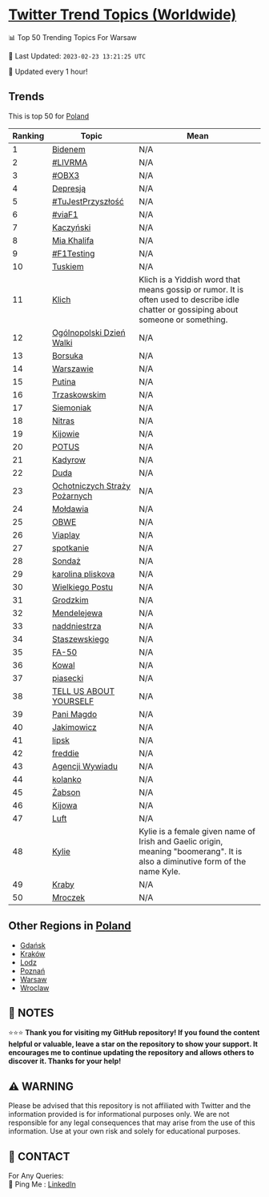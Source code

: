 [Twitter Trend Topics (Worldwide)](https://github.com/ErcinDedeoglu/Twitter-Trend-Topics)
==========


📊 Top 50 Trending Topics For Warsaw

📆 Last Updated: `2023-02-23 13:21:25 UTC`

🔧 Updated every 1 hour!


## Trends

This is top 50 for [Poland](</Poland>)

| Ranking | Topic | Mean |
| ------- | ------------ | ------------ |
| 1 | [Bidenem](http://twitter.com/search?q=Bidenem) | N/A |
| 2 | [#LIVRMA](http://twitter.com/search?q=%23LIVRMA) | N/A |
| 3 | [#OBX3](http://twitter.com/search?q=%23OBX3) | N/A |
| 4 | [Depresją](http://twitter.com/search?q=Depresj%c4%85) | N/A |
| 5 | [#TuJestPrzyszłość](http://twitter.com/search?q=%23TuJestPrzysz%c5%82o%c5%9b%c4%87) | N/A |
| 6 | [#viaF1](http://twitter.com/search?q=%23viaF1) | N/A |
| 7 | [Kaczyński](http://twitter.com/search?q=Kaczy%c5%84ski) | N/A |
| 8 | [Mia Khalifa](http://twitter.com/search?q=Mia+Khalifa) | N/A |
| 9 | [#F1Testing](http://twitter.com/search?q=%23F1Testing) | N/A |
| 10 | [Tuskiem](http://twitter.com/search?q=Tuskiem) | N/A |
| 11 | [Klich](http://twitter.com/search?q=Klich) | Klich is a Yiddish word that means gossip or rumor. It is often used to describe idle chatter or gossiping about someone or something. |
| 12 | [Ogólnopolski Dzień Walki](http://twitter.com/search?q=Og%c3%b3lnopolski+Dzie%c5%84+Walki) | N/A |
| 13 | [Borsuka](http://twitter.com/search?q=Borsuka) | N/A |
| 14 | [Warszawie](http://twitter.com/search?q=Warszawie) | N/A |
| 15 | [Putina](http://twitter.com/search?q=Putina) | N/A |
| 16 | [Trzaskowskim](http://twitter.com/search?q=Trzaskowskim) | N/A |
| 17 | [Siemoniak](http://twitter.com/search?q=Siemoniak) | N/A |
| 18 | [Nitras](http://twitter.com/search?q=Nitras) | N/A |
| 19 | [Kijowie](http://twitter.com/search?q=Kijowie) | N/A |
| 20 | [POTUS](http://twitter.com/search?q=POTUS) | N/A |
| 21 | [Kadyrow](http://twitter.com/search?q=Kadyrow) | N/A |
| 22 | [Duda](http://twitter.com/search?q=Duda) | N/A |
| 23 | [Ochotniczych Straży Pożarnych](http://twitter.com/search?q=Ochotniczych+Stra%c5%bcy+Po%c5%bcarnych) | N/A |
| 24 | [Mołdawia](http://twitter.com/search?q=Mo%c5%82dawia) | N/A |
| 25 | [OBWE](http://twitter.com/search?q=OBWE) | N/A |
| 26 | [Viaplay](http://twitter.com/search?q=Viaplay) | N/A |
| 27 | [spotkanie](http://twitter.com/search?q=spotkanie) | N/A |
| 28 | [Sondaż](http://twitter.com/search?q=Sonda%c5%bc) | N/A |
| 29 | [karolina pliskova](http://twitter.com/search?q=karolina+pliskova) | N/A |
| 30 | [Wielkiego Postu](http://twitter.com/search?q=Wielkiego+Postu) | N/A |
| 31 | [Grodzkim](http://twitter.com/search?q=Grodzkim) | N/A |
| 32 | [Mendelejewa](http://twitter.com/search?q=Mendelejewa) | N/A |
| 33 | [naddniestrza](http://twitter.com/search?q=naddniestrza) | N/A |
| 34 | [Staszewskiego](http://twitter.com/search?q=Staszewskiego) | N/A |
| 35 | [FA-50](http://twitter.com/search?q=FA-50) | N/A |
| 36 | [Kowal](http://twitter.com/search?q=Kowal) | N/A |
| 37 | [piasecki](http://twitter.com/search?q=piasecki) | N/A |
| 38 | [TELL US ABOUT YOURSELF](http://twitter.com/search?q=TELL+US+ABOUT+YOURSELF) | N/A |
| 39 | [Pani Magdo](http://twitter.com/search?q=Pani+Magdo) | N/A |
| 40 | [Jakimowicz](http://twitter.com/search?q=Jakimowicz) | N/A |
| 41 | [lipsk](http://twitter.com/search?q=lipsk) | N/A |
| 42 | [freddie](http://twitter.com/search?q=freddie) | N/A |
| 43 | [Agencji Wywiadu](http://twitter.com/search?q=Agencji+Wywiadu) | N/A |
| 44 | [kolanko](http://twitter.com/search?q=kolanko) | N/A |
| 45 | [Żabson](http://twitter.com/search?q=%c5%bbabson) | N/A |
| 46 | [Kijowa](http://twitter.com/search?q=Kijowa) | N/A |
| 47 | [Luft](http://twitter.com/search?q=Luft) | N/A |
| 48 | [Kylie](http://twitter.com/search?q=Kylie) | Kylie is a female given name of Irish and Gaelic origin, meaning "boomerang". It is also a diminutive form of the name Kyle. |
| 49 | [Kraby](http://twitter.com/search?q=Kraby) | N/A |
| 50 | [Mroczek](http://twitter.com/search?q=Mroczek) | N/A |



## Other Regions in [Poland](</Poland>)

* [Gdańsk](</Poland/Gdańsk.md>)
* [Kraków](</Poland/Kraków.md>)
* [Lodz](</Poland/Lodz.md>)
* [Poznań](</Poland/Poznań.md>)
* [Warsaw](</Poland/Warsaw.md>)
* [Wroclaw](</Poland/Wroclaw.md>)



## 📝 NOTES

⭐⭐⭐ **Thank you for visiting my GitHub repository! If you found the content helpful or valuable, leave a star on the repository to show your support. It encourages me to continue updating the repository and allows others to discover it. Thanks for your help!**


## ⚠️ WARNING

Please be advised that this repository is not affiliated with Twitter and the information provided is for informational purposes only. We are not responsible for any legal consequences that may arise from the use of this information. Use at your own risk and solely for educational purposes.


## 📨 CONTACT

 For Any Queries:  
            🏓 Ping Me : [LinkedIn](https://www.linkedin.com/in/ercindedeoglu/)
